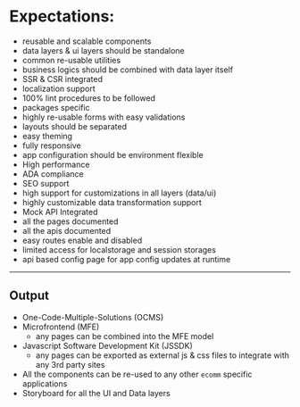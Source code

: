 # Expectations:

- reusable and scalable components
- data layers & ui layers should be standalone
- common re-usable utilities
- business logics should be combined with data layer itself
- SSR & CSR integrated
- localization support
- 100% lint procedures to be followed
- packages specific
- highly re-usable forms with easy validations
- layouts should be separated
- easy theming 
- fully responsive
- app configuration should be environment flexible
- High performance
- ADA compliance
- SEO support
- high support for customizations in all layers (data/ui)
- highly customizable data transformation support
- Mock API Integrated
- all the pages documented
- all the apis documented
- easy routes enable and disabled
- limited access for localstorage and session storages
- api based config page for app config updates at runtime
  
---

## Output

- One-Code-Multiple-Solutions (OCMS)
- Microfrontend (MFE)
  - any pages can be combined into the MFE model
- Javascript Software Development Kit (JSSDK) 
  - any pages can be exported as external js & css files to integrate with any 3rd party sites
- All the components can be re-used to any other `ecomm` specific applications
- Storyboard for all the UI and Data layers
